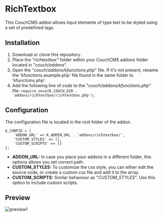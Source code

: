 # RichTextbox
This CouchCMS addon allows input elements of type text to be styled using a set of predefined tags.

## Installation

 1. Download or clone this repository.
 2. Place the *"richtextbox"* folder within your CouchCMS addons folder located in "*couch/addons*".
 3. Open the "*couch/addons/kfunctions.php*" file. If it's not present, rename the 'kfunctions.example.php' file found in the same folder to 'kfunctions.php'.
 4. Add the following line of code to the "*couch/addons/kfunctions.php*" file:
`require_once(K_COUCH_DIR . 'addons/richtextbox/richtextbox.php');`

## Configuration

The configuration file is located in  the root folder of the addon.

    $_CONFIG = [
	    'ADDON_URL' => K_ADMIN_URL . 'addons/richtextbox/',
	    'CUSTOM_STYLES' => [],
	    'CUSTOM_SCRIPTS' => []
    ];

 - **ADDON_URL:** In case you place your addons in a different folder, this options allows you set correct path.
 - **CUSTOM_STYLES:** To customize the css style, you can either edit the source code, or create a custom css file and add it to the array.
 -  **CUSTOM_SCRIPTS:** Similar behaviour as "*CUSTOM_STYLES*". Use this option to include custom scripts.

## Preview
![preview1](https://user-images.githubusercontent.com/55230378/66451243-f074e300-ea31-11e9-9049-58f2f20c8252.png)